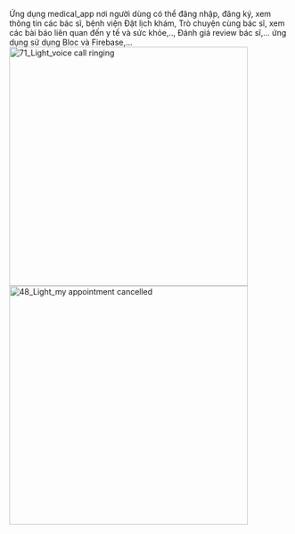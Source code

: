 
Ứng dụng medical_app nơi người dùng có thể đăng nhập, đăng ký, xem thông tin các bác sĩ, bệnh viện
Đặt lịch khám,
Trò chuyện cùng bác sĩ, xem các bài báo liên quan đến y tế và sức khỏe,..,
Đánh giá review bác sĩ,...
ứng dụng sử dụng Bloc và Firebase,...
<img width="428" alt="71_Light_voice call ringing" src="https://github.com/mia140602/medical_app/assets/103975270/4edd6d97-0429-4cfe-ad08-4ae6b26db087">
<img width="428" alt="48_Light_my appointment cancelled" src="https://github.com/mia140602/medical_app/assets/103975270/38d675f9-ffe2-4848-89b3-d62a3c950ae2">


